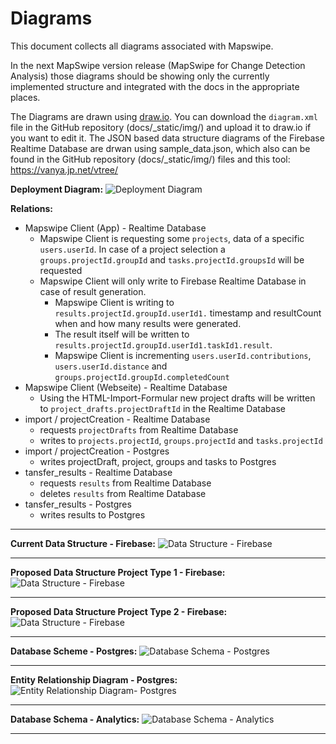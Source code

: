 # Diagrams

This document collects all diagrams associated with Mapswipe.

In the next MapSwipe version release (MapSwipe for Change Detection Analysis) those diagrams should be showing only the currently implemented structure and integrated with the docs in the appropriate places.

The Diagrams are drawn using [draw.io](https://.wwww.draw.io). You can download the `diagram.xml` file in the GitHub repository (docs/\_static/img/) and upload it to draw.io if you want to edit it. The JSON based data structure diagrams of the Firebase Realtime Database are drwan using sample_data.json, which also can be found in the GitHub repository (docs/\_static/img/) files and this tool: https://vanya.jp.net/vtree/

**Deployment Diagram:**
![Deployment Diagram](/_static/img/deployment_diagram.png)

**Relations:**
- Mapswipe Client (App) - Realtime Database
    - Mapswipe Client is requesting some `projects`, data of a specific `users.userId`. In case of a project selection a `groups.projectId.groupId` and `tasks.projectId.groupsId` will be requested
    - Mapswipe Client will only write to Firebase Realtime Database in case of result generation.
        - Mapswipe Client is writing to `results.projectId.groupId.userId1.` timestamp  and resultCount when and how many results were generated.
        - The result itself will be written to `results.projectId.groupId.userId1.taskId1.result`.
        - Mapswipe Client is incrementing `users.userId.contributions`, `users.userId.distance` and `groups.projectId.groupId.completedCount`
- Mapswipe Client (Webseite) - Realtime Database
    - Using the HTML-Import-Formular new project drafts will be written to `project_drafts.projectDraftId` in the Realtime Database
- import / projectCreation - Realtime Database
    - requests `projectDrafts` from Realtime Database
    - writes to `projects.projectId`, `groups.projectId` and `tasks.projectId`
- import / projectCreation - Postgres
    - writes projectDraft, project, groups and tasks to Postgres
- tansfer_results - Realtime Database
    - requests `results` from Realtime Database
    - deletes `results` from Realtime Database
- tansfer_results - Postgres
    - writes results to Postgres

---

**Current Data Structure - Firebase:**
![Data Structure - Firebase](/_static/img/data_structure-current-firebase.png)

---

**Proposed Data Structure Project Type 1 - Firebase:**
![Data Structure - Firebase](/_static/img/data_structure-firebase-1.svg)

---

**Proposed Data Structure Project Type 2 - Firebase:**
![Data Structure - Firebase](/_static/img/data_structure-firebase-2.svg)

---

**Database Scheme - Postgres:**
![Database Schema - Postgres](/_static/img/database_schema-postgres.png)

---

**Entity Relationship Diagram - Postgres:**
![Entity Relationship Diagram- Postgres](/_static/img/entity_relationship_diagram-postgres.png)

---

**Database Schema - Analytics:**
![Database Schema - Analytics](/_static/img/database_schema-analytics.png)

---

